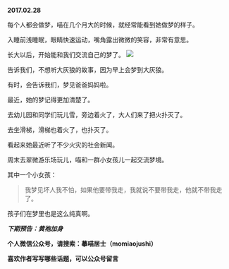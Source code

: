 
          
**2017.02.28**

每个人都会做梦，喵在几个月大的时候，就经常能看到她做梦的样子。

入睡前浅睡眠，眼睛快速运动，嘴角露出微微的笑容，非常有意思。

长大以后，开始能和我们交流自己的梦了。
![](http://wx3.sinaimg.cn/large/627d9660ly1fd5rhujvyfj20yg0puwjf.jpg)


告诉我们，不想听大灰狼的故事，因为早上会梦到大灰狼。

有时，会告诉我们，梦见爸爸妈妈啦。

最近，她的梦记得更加清楚了。

去幼儿园和同学们玩儿雪，旁边着火了，大人们来了把火扑灭了。

去坐滑梯，滑梯也着火了，也扑灭了。

看起来她最近听了不少火灾的社会新闻。

周末去翠微游乐场玩儿，喵和一群小女孩儿一起交流梦境。

其中一个小女孩：
>我梦见坏人我不怕，如果他要带我走，我就说不要带我走，他就不带我走了。


孩子们在梦里也是这么纯真啊。


***下期预告：黄袍加身***


**个人微信公众号，请搜索：摹喵居士（momiaojushi）**

**喜欢作者写写哪些话题，可以公众号留言**

        